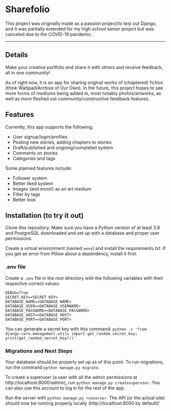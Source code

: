 # Sharefolio

This project was originally made as a passion project/to test out Django, and it was partially extended for my high school senior project but was canceled due to the COVID-19 pandemic.

---

## Details

Make your creative portfolio and share it with others and receive feedback, all in one community!

As of right now, it is an app for sharing original works of (chaptered) fiction (think Wattpad/Archive of Our Own). In the future, this project hopes to see more forms of mediums being added in, most notably photos/artworks, as well as more fleshed out community/constructive feedback features.

## Features

Currently, this app supports the following:

- User signup/login/profiles
- Posting new stories, adding chapters to stories
- Draft/published and ongoing/completed system
- Comments on stories
- Categories and tags

Some planned features include:

- Follower system
- Better liked system
- Images (and more!) as an art medium
- Filter by tags
- Better look

## Installation (to try it out)

Clone this repository. Make sure you have a Python version of at least 3.8 and PostgreSQL downloaded and set up with a database and proper user permissions.

Create a virtual environment (named `venv`) and install the requirements.txt. If you get an error from Pillow about a dependency, install it first.

### .env file

Create a `.env` file in the root directory with the following variables with their respective correct values:

```
DEBUG=True
SECRET_KEY=<SECRET KEY>
DATABASE_NAME=<DATABASE NAME>
DATABASE_USER=<DATABASE USERNAME>
DATABASE_PASSWORD=<DATABASE PASSWORD>
DATABASE_HOST=<DATABASE HOST>
DATABASE_PORT=<DATABASE PORT>
```

You can generate a secret key with this command: `python -c 'from django.core.management.utils import get_random_secret_key; print(get_random_secret_key())'`

### Migrations and Next Steps

Your database should be properly set up as of this point. To run migrations, run the command `python manage.py migrate`.

To create a superuser (a user with all the admin permissions at http://localhost:8000/admin), run `python manage.py createsuperuser`. You can also use this account to log in for the rest of the app.

Run the server with `python manage.py runserver`. The API (or the actual site) should now be running properly locally (http://localhost:8000 by default)!
